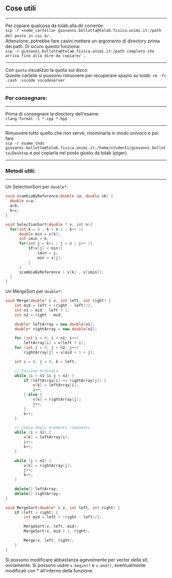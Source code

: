 ## Cose utili
***

Per copiare qualcosa da tolab alla dir corrente:  
  `scp -r <nome_cartella> giovanni.bollotta@tolab.fisica.unimi.it:/path del posto in cui è/` .  
  Attenzione: potrebbe fare casini mettere un argomento di directory prima dei path. Di sicuro questo funziona:   
  `scp -r giovanni.bollotta@tolab.fisica.unimi.it:/path completo che arriva fino alla dire da copiare/ .`

***

Con `quota` visualizzo la quota sul disco.   
  Queste cartelle si possono rimuovere per recuperare spazio su tolab:
`rm -fr .cash .vscode vscodeserver`

***

### Per consegnare:
***
Prima di consegnare la directory dell'esame:   
  `clang-format -i *.cpp *.hpp`

***
Rimuovere tutto quello che non serve; rinominarla in modo univoco e poi fare  
  `scp -r esame_tnds giovanni.bollotta@tolab.fisica.unimi.it:/home/studenti/giovanni.bollotta/Desktop`
e poi copiarla nel posto giusto da tolab (piger). 
***
### Metodi utili: 
***
Un SelectionSort per `double*`:   

  ```cpp
void scambiaByReference(double &a, double &b) {
    double c=a;
    a=b;
    b=c;
}

void SelectionSort(double * v, int n){
    for(int k = 0 ; k < n-1 ; k++ ){
        double min = v[k];
        int imin = k;
        for(int j = k+1 ; j < n ; j++ ){
            if(v[j] < min){
                imin = j;
                min = v[j];
            }
        }
        scambiaByReference ( v[k] , v[imin]);
    }
}
```  

Un MergeSort per `double*`:  
  
```cpp
void Merge(double* & v, int left, int right) {
    int mid = left + (right - left)/2;
    int n1 = mid - left + 1;
    int n2 = right - mid;

    double* leftArray = new double[n1];
    double* rightArray = new double[n2];

    for (int i = 0; i < n1; i++)
        leftArray[i] = v[left + i];
    for (int j = 0; j < n2; j++)
        rightArray[j] = v[mid + 1 + j];

    int i = 0, j = 0, k = left;

    // Fusione ordinata
    while (i < n1 && j < n2) {
        if (leftArray[i] <= rightArray[j]) {
            v[k] = leftArray[i];
            i++;
        } else {
            v[k] = rightArray[j];
            j++;
        }
        k++;
    }

    // Copia degli elementi rimanenti
    while (i < n1) {
        v[k] = leftArray[i];
        i++;
        k++;
    }

    while (j < n2) {
        v[k] = rightArray[j];
        j++;
        k++;
    }

    delete[] leftArray;
    delete[] rightArray;
}

void MergeSort(double* & v, int left, int right) {
    if (left < right) {
        int mid = left + (right - left)/2;

        MergeSort(v, left, mid);
        MergeSort(v, mid + 1, right);

        Merge(v, left, right);
    }
}
```

Si possono modificare abbastanza agevolmente per vector della stl, ovviamente. 
Si possono usare `v.begin()` e `v.end()`, eventualmente modificati con * all'interno della funzione.